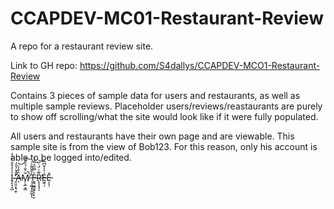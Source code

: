 # CCAPDEV-MC01-Restaurant-Review
A repo for a restaurant review site.  

Link to GH repo: https://github.com/S4dallys/CCAPDEV-MCO1-Restaurant-Review

Contains 3 pieces of sample data for users and restaurants, as well as multiple sample reviews. Placeholder users/reviews/reastaurants are purely to show off scrolling/what the site would look like if it were fully populated.
  
All users and restaurants have their own page and are viewable. This sample site is from the view of Bob123. For this reason, only his account is able to be logged into/edited.
  
  

I̴̘̙̘͓̺͛̾̓̽̐͑̈́̒ ̴̛̛̬̤͈͙͉̯̜̋̂̌̓̋̒Ȁ̶̖͒̒̇͝M̸̨͕̲͕͇̌͐̐̉̏̐͘̚͠ ̵̜̣͚̣͎̭̰͙̾̌̌̎̄͛͠ͅF̵̼̳̺͇̼̬̞̣̙̮͐̿̋̉̈́́R̶̢̝͙̘͌͑̈́̇̅̕͝ͅE̵͖͉̦̍̓̓̆͆̅E̵͕͕̜̽
